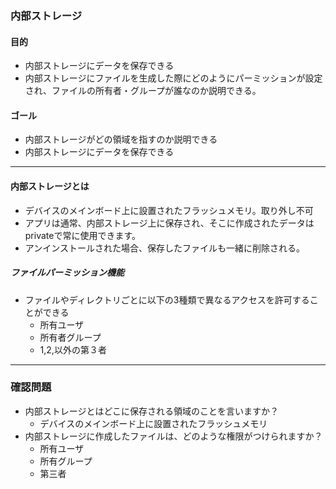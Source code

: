 ### 内部ストレージ

#### 目的
* 内部ストレージにデータを保存できる
* 内部ストレージにファイルを生成した際にどのようにパーミッションが設定され、ファイルの所有者・グループが誰なのか説明できる。

#### ゴール
* 内部ストレージがどの領域を指すのか説明できる
* 内部ストレージにデータを保存できる

---
#### 内部ストレージとは
* デバイスのメインボード上に設置されたフラッシュメモリ。取り外し不可
* アプリは通常、内部ストレージ上に保存され、そこに作成されたデータはprivateで常に使用できます。
* アンインストールされた場合、保存したファイルも一緒に削除される。

##### ファイルパーミッション機能
* ファイルやディレクトリごとに以下の3種類で異なるアクセスを許可することができる
  * 所有ユーザ
  * 所有者グループ
  * 1,2,以外の第３者


---
### 確認問題
* 内部ストレージとはどこに保存される領域のことを言いますか？
  * デバイスのメインボード上に設置されたフラッシュメモリ
* 内部ストレージに作成したファイルは、どのような権限がつけられますか？
  * 所有ユーザ
  * 所有グループ
  * 第三者
